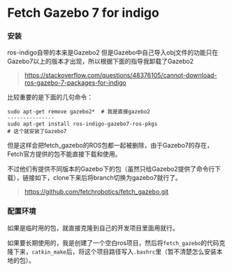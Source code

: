# Fetch Gazebo 7 for indigo

### 安装
ros-indigo自带的本来是Gazebo2
但是Gazebo中自己导入obj文件的功能只在Gazebo7以上的版本才出现，所以根据下面的指导我卸载了Gazebo2
> https://stackoverflow.com/questions/48376105/cannot-download-ros-gazebo-7-packages-for-indigo


比较重要的是下面的几句命令：

 ```
 sudo apt-get remove gazebo2*  # 我是直接gazebo2
 ---------------
 sudo apt-get install ros-indigo-gazebo7-ros-pkgs
# 这个就安装了Gazebo7
 ```
但是这样会把fetch_gazebo的ROS包都一起被删除，由于Gazebo7的存在，Fetch官方提供的包不能直接下载和使用。

不过他们有提供不同版本的Gazebo下的包（虽然只给Gazebo2提供了命令行下载），链接如下，clone下来后将branch切换为gazebo7就行了。
> https://github.com/fetchrobotics/fetch_gazebo.git

### 配置环境
如果是临时用的包，就直接克隆到自己的开发项目里面用就行。

如果要长期使用的，我是创建了一个空白ros项目，然后将```fetch_gazebo```的代码克隆下来，```catkin_make```后，将这个项目路径写入```.bashrc```里（暂不清楚怎么安装本地的包）。

